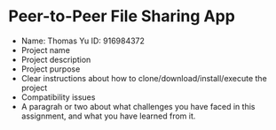 # Peer-to-Peer File Sharing App
   * Name: Thomas Yu   ID: 916984372
   * Project name
   * Project description
   * Project purpose
   * Clear instructions about how to clone/download/install/execute the project
   * Compatibility issues
   * A paragrah or two about what challenges you have faced in this assignment, and what you have learned from it.

